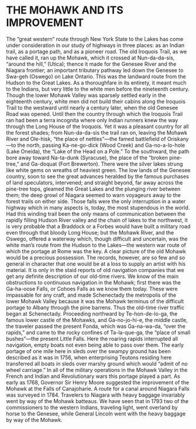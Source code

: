 # THE MOHAWK AND ITS IMPROVEMENT
The “great western” route through New York State to the Lakes has come under
consideration in our study of highways in three places: as an Indian trail, as a
portage path, and as a pioneer road. The old Iroquois Trail, as we have called it,
ran up the Mohawk, which it crossed at Nun-da-da-sis, “around the hill,” (Utica);
thence it made for the Genesee River and the Niagara frontier; an important
tributary pathway led down the Genesee to Swa-geh (Oswego) on Lake Ontario.
This was the landward route from the Hudson to the Great Lakes. As a
thoroughfare in its entirety, it meant much to the Indians, but very little to the
white men before the nineteenth century. Though the lower Mohawk Valley was
sparsely settled early in the eighteenth century, white men did not build their
cabins along the Iroquois Trail to the westward until nearly a century later, when
the old Genesee Road was opened. Until then the country through which the
Iroquois Trail ran had been a terra incognita where only Indian runners knew the
way through the Long House of the Iroquois. Yet it was a pleasant country for all
the forest shades; from Nun-da-da-sis the trail ran on, leaving the Mohawk River
and Ole-hisk, “the place of nettles”—the famed battlefield of Oriskany—to the
north, passing Ka-ne-go-dick (Wood Creek) and Ga-no-a-lo-hole (Lake Oneida),
the “Lake of the Head on a Pole.” To the southward, the path bore away
toward Na-ta-dunk (Syracuse), the place of the “broken pine-tree,” and Ga-doquat (Fort Brewerton). There were the silver lakes strung like white gems on wreaths of heaviest green. The low lands of the Genesee country, soon to see
the great advances heralded by the famous purchases of land speculators,
intervened; and straight beyond, far away across the pine-tree tops, gleamed the Great Lakes and the
plunging river between them; the deep growl of Niagara seemed to warn
voyageurs away to the forest trails on either side. Those falls were the only
interruption in a water highway which in many aspects is, today, the most
stupendous in the world.
Had this winding trail been the only means of communication between the rapidly
filling Hudson River valley and the chain of lakes to the northwest, it is very
probable that a Braddock or a Forbes would have built a military road even
through that bloody Long House; but the Mohawk River, and the Oswego, offered
a waterway which, though difficult and uncertain, was the white man’s route from
the Hudson to the Lakes—the western war route of which the portage at Rome
was the key. A clear picture of the old Mohawk would be a precious possession.
The records, however, are so few and so general in character that one would be
at a loss to supply an artist with his material. It is only in the staid reports of old
navigation companies that we get any definite description of our old-time rivers. We know of the main obstructions to continuous
navigation in the Mohawk; first there was the Ga-ha-oose Falls, or Cohoes Falls
as we know them today. These were impassable for any craft, and made
Schenectady the metropolis of the lower Mohawk Valley because it was the
Mohawk terminus of the difficult portage to Albany through the pine barrens.
Thus the old-time river traffic began at Schenectady. Proceeding northward by
Te-hon-de-lo-ga, the famous lower castle of the Mohawks, and Ga-no-jo-hi-e, the
middle castle, the traveler passed the present Fonda, which was Ga-na-wa-da,
“over the rapids,” and came to the rocky confines of Ta-la-que-ga, the “place of
small bushes”—the present Little Falls. Here the roaring rapids interrupted all
navigation, empty boats not even being able to pass over them. The early
portage of one mile here in sleds over the swampy ground has been described
as it was in 1756, when enterprising Teutons residing here transferred all boats
in sleds over marshy ground which would “admit of no wheel carriage.” In all of
the military operations in the Mohawk Valley in the French and Indian and Revolutionary
wars this portage played a part. As early as 1768, Governor Sir Henry Moore
suggested the improvement of the Mohawk at the Falls of Canajoharie. A route
for a canal around Niagara Falls was surveyed in 1784. Travelers to Niagara with
heavy baggage invariably went by way of the Mohawk batteaus. We have seen
that in 1793 two of the commissioners to the western Indians, traveling light, went
overland by horse to the Genesee, while General Lincoln went with the heavy
baggage by way of the Mohawk.
